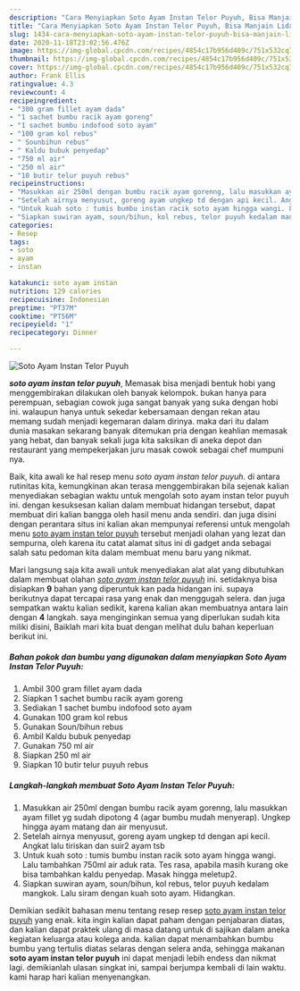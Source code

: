 ```yaml
---
description: "Cara Menyiapkan Soto Ayam Instan Telor Puyuh, Bisa Manjain Lidah"
title: "Cara Menyiapkan Soto Ayam Instan Telor Puyuh, Bisa Manjain Lidah"
slug: 1434-cara-menyiapkan-soto-ayam-instan-telor-puyuh-bisa-manjain-lidah
date: 2020-11-18T23:02:56.476Z
image: https://img-global.cpcdn.com/recipes/4854c17b956d409c/751x532cq70/soto-ayam-instan-telor-puyuh-foto-resep-utama.jpg
thumbnail: https://img-global.cpcdn.com/recipes/4854c17b956d409c/751x532cq70/soto-ayam-instan-telor-puyuh-foto-resep-utama.jpg
cover: https://img-global.cpcdn.com/recipes/4854c17b956d409c/751x532cq70/soto-ayam-instan-telor-puyuh-foto-resep-utama.jpg
author: Frank Ellis
ratingvalue: 4.3
reviewcount: 4
recipeingredient:
- "300 gram fillet ayam dada"
- "1 sachet bumbu racik ayam goreng"
- "1 sachet bumbu indofood soto ayam"
- "100 gram kol rebus"
- " Sounbihun rebus"
- " Kaldu bubuk penyedap"
- "750 ml air"
- "250 ml air"
- "10 butir telur puyuh rebus"
recipeinstructions:
- "Masukkan air 250ml dengan bumbu racik ayam gorenng, lalu masukkan ayam fillet yg sudah dipotong 4 (agar bumbu mudah menyerap). Ungkep hingga ayam matang dan air menyusut."
- "Setelah airnya menyusut, goreng ayam ungkep td dengan api kecil. Angkat lalu tiriskan dan suir2 ayam tsb"
- "Untuk kuah soto : tumis bumbu instan racik soto ayam hingga wangi. Lalu tambahkan 750ml air aduk rata. Tes rasa, apabila masih kurang oke bisa tambahkan kaldu penyedap. Masak hingga meletup2."
- "Siapkan suwiran ayam, soun/bihun, kol rebus, telor puyuh kedalam mangkok. Lalu siram dengan kuah soto ayam. Hidangkan."
categories:
- Resep
tags:
- soto
- ayam
- instan

katakunci: soto ayam instan 
nutrition: 129 calories
recipecuisine: Indonesian
preptime: "PT37M"
cooktime: "PT56M"
recipeyield: "1"
recipecategory: Dinner

---
```



![Soto Ayam Instan Telor Puyuh](https://img-global.cpcdn.com/recipes/4854c17b956d409c/751x532cq70/soto-ayam-instan-telor-puyuh-foto-resep-utama.jpg)

<b><i>soto ayam instan telor puyuh</i></b>, Memasak bisa menjadi bentuk hobi yang menggembirakan dilakukan oleh banyak kelompok. bukan hanya para perempuan, sebagian cowok juga sangat banyak yang suka dengan hobi ini. walaupun hanya untuk sekedar kebersamaan dengan rekan atau memang sudah menjadi kegemaran dalam dirinya. maka dari itu dalam dunia masakan sekarang banyak ditemukan pria dengan keahlian memasak yang hebat, dan banyak sekali juga kita saksikan di aneka depot dan restaurant yang mempekerjakan juru masak cowok sebagai chef mumpuni nya.

Baik, kita awali ke hal resep menu <i>soto ayam instan telor puyuh</i>. di antara rutinitas kita, kemungkinan akan terasa menggembirakan bila sejenak kalian menyediakan sebagian waktu untuk mengolah soto ayam instan telor puyuh ini. dengan kesuksesan kalian dalam membuat hidangan tersebut, dapat membuat diri kalian bangga oleh hasil menu anda sendiri. dan juga disini dengan perantara situs ini kalian akan mempunyai referensi untuk mengolah menu <u>soto ayam instan telor puyuh</u> tersebut menjadi olahan yang lezat dan sempurna, oleh karena itu catat alamat situs ini di gadget anda sebagai salah satu pedoman kita dalam membuat menu baru yang nikmat.




Mari langsung saja kita awali untuk menyediakan alat alat yang dibutuhkan dalam membuat olahan <u><i>soto ayam instan telor puyuh</i></u> ini. setidaknya bisa disiapkan <b>9</b> bahan yang diperuntuk kan pada hidangan ini. supaya berikutnya dapat tercapai rasa yang enak dan menggugah selera. dan juga sempatkan waktu kalian sedikit, karena kalian akan membuatnya antara lain dengan <b>4</b> langkah. saya menginginkan semua yang diperlukan sudah kita miliki disini, Baiklah mari kita buat dengan melihat dulu bahan keperluan berikut ini.

<!--inarticleads1-->

##### Bahan pokok dan bumbu yang digunakan dalam menyiapkan Soto Ayam Instan Telor Puyuh:

1. Ambil 300 gram fillet ayam dada
1. Siapkan 1 sachet bumbu racik ayam goreng
1. Sediakan 1 sachet bumbu indofood soto ayam
1. Gunakan 100 gram kol rebus
1. Gunakan  Soun/bihun rebus
1. Ambil  Kaldu bubuk penyedap
1. Gunakan 750 ml air
1. Siapkan 250 ml air
1. Siapkan 10 butir telur puyuh rebus




<!--inarticleads2-->

##### Langkah-langkah membuat Soto Ayam Instan Telor Puyuh:

1. Masukkan air 250ml dengan bumbu racik ayam gorenng, lalu masukkan ayam fillet yg sudah dipotong 4 (agar bumbu mudah menyerap). Ungkep hingga ayam matang dan air menyusut.
1. Setelah airnya menyusut, goreng ayam ungkep td dengan api kecil. Angkat lalu tiriskan dan suir2 ayam tsb
1. Untuk kuah soto : tumis bumbu instan racik soto ayam hingga wangi. Lalu tambahkan 750ml air aduk rata. Tes rasa, apabila masih kurang oke bisa tambahkan kaldu penyedap. Masak hingga meletup2.
1. Siapkan suwiran ayam, soun/bihun, kol rebus, telor puyuh kedalam mangkok. Lalu siram dengan kuah soto ayam. Hidangkan.




Demikian sedikit bahasan menu tentang resep resep <u>soto ayam instan telor puyuh</u> yang enak. kita ingin kalian dapat paham dengan penjabaran diatas, dan kalian dapat praktek ulang di masa datang untuk di sajikan dalam aneka kegiatan keluarga atau kolega anda. kalian dapat menambahkan bumbu bumbu yang tertulis diatas selaras dengan selera anda, sehingga makanan <b>soto ayam instan telor puyuh</b> ini dapat menjadi lebih endess dan nikmat lagi. demikianlah ulasan singkat ini, sampai berjumpa kembali di lain waktu. kami harap hari kalian menyenangkan.
